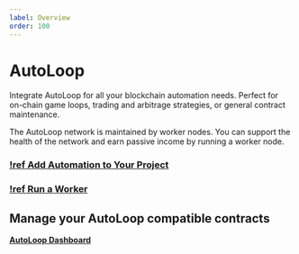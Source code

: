 ```yaml
---
label: Overview
order: 100
---
```


# AutoLoop

Integrate AutoLoop for all your blockchain automation needs. Perfect for on-chain game loops, trading and arbitrage strategies, or general contract maintenance.

The AutoLoop network is maintained by worker nodes. You can support the health of the network and earn passive income by running a worker node.

### [!ref Add Automation to Your Project](/AutoLoop/Guides/Integrate/quick-start.md)

### [!ref Run a Worker](/AutoLoop/Guides/Worker/quick-start.md)

## Manage your AutoLoop compatible contracts

**[AutoLoop Dashboard](https://auto-loop-ui-godwoken.vercel.app/)**
